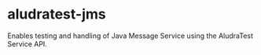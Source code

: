 # aludratest-jms
Enables testing and handling of Java Message Service using the AludraTest Service API.
